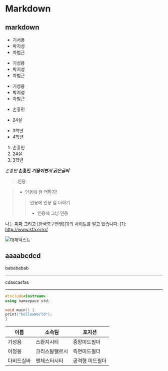 
Markdown
========

markdown
--------



* 기서용
* 박지성
* 차범근

- 기성용
- 박지성
- 차범근

+ 기성용
+ 박지성
+ 차범근

* 손흥민
- 24살
+ 3학년
+ 4학년


1. 손흥민
2. 24살
3. 3학년

*손흥민*
**손흥민**
*__기울이면서 굵은글씨__*

> 인용

> - 인용에 점 더하기!
>> 인용에 인용 점 더하기
>> - 인용에 그냥 인용

나는 [피파](http://www.fifa.com/) 그리고 [한국축구연맹][1]의 사이트를 알고 있습니다.
[1]: http://www.kfa.or.kr/

![대체텍스트](http://dbscthumb.phinf.naver.net/2765_000_249/20131031045732965_WMJU7MIG5.jpg/5851443.jpg?type=m250&wm=N)

aaaabcdcd
-----------

babababab
************

cdascasfas
___________

```C++
#include<iostream>
using namsepace std;

void main() {
print("hellowWorld");
}
```

| 이름 | 소속팀 | 포지션 |
|------|--------|--------|
|기성용|스완지시티|중앙미드필더|
|이청용|크리스탈팰르시|측면미드필더|
|다비드실바|맨체스터시티|공격형 미드필더|
